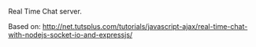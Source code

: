 Real Time Chat server.

Based on:
http://net.tutsplus.com/tutorials/javascript-ajax/real-time-chat-with-nodejs-socket-io-and-expressjs/